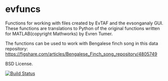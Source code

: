 # evfuncs
Functions for working with files created by EvTAF and the evsonganaly GUI.
These functions are translations to Python of the original functions 
written for MATLAB(copyright Mathworks) by Evren Tumer.

The functions can be used to work with Bengalese finch song 
in this data repository:  
<https://figshare.com/articles/Bengalese_Finch_song_repository/4805749>

BSD License.

[![Build Status](https://travis-ci.com/NickleDave/evfuncs.svg?branch=master)](https://travis-ci.com/NickleDave/evfuncs)